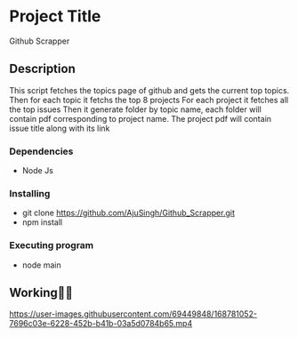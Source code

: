 # Project Title

Github Scrapper

## Description

This script fetches the topics page of github and gets the current top topics. Then for each topic it fetchs the top 8 projects For each project it fetches all the top issues Then it generate folder by topic name, each folder will contain pdf corresponding to project name. The project pdf will contain issue title along with its link


### Dependencies

* Node Js

### Installing

* git clone https://github.com/AjuSingh/Github_Scrapper.git
* npm install

### Executing program

* node main


## Working🐱‍🏍


https://user-images.githubusercontent.com/69449848/168781052-7696c03e-6228-452b-b41b-03a5d0784b65.mp4

